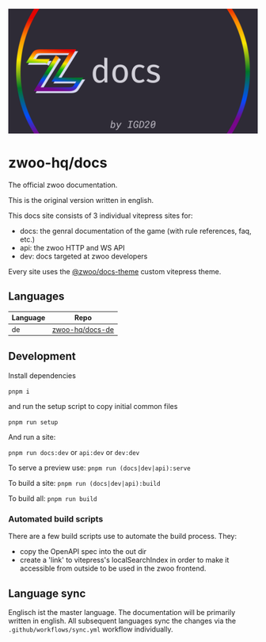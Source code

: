 ![Header image](.github/assets/docs-social-image.png)

# zwoo-hq/docs

The official zwoo documentation.

This is the original version written in english.

This docs site consists of 3 individual vitepress sites for:

- docs: the genral documentation of the game (with rule references, faq, etc.)
- api: the zwoo HTTP and WS API
- dev: docs targeted at zwoo developers

Every site uses the [@zwoo/docs-theme](https://github.com/zwoo-hq/theme-docs) custom vitepress theme.

## Languages

| Language | Repo                                                  |
| -------- | ----------------------------------------------------- |
| de       | [zwoo-hq/docs-de](https://github.com/zwoo-hq/docs-de) |

## Development

Install dependencies

`pnpm i`

and run the setup script to copy initial common files

`pnpm run setup`

And run a site:

`pnpm run docs:dev` or `api:dev` or `dev:dev`

To serve a preview use: `pnpm run (docs|dev|api):serve`

To build a site: `pnpm run (docs|dev|api):build`

To build all: `pnpm run build`

### Automated build scripts

There are a few build scripts use to automate the build process. They:

- copy the OpenAPI spec into the out dir
- create a 'link' to vitepress's localSearchIndex in order to make it accessible from outside to be used in the zwoo frontend.


## Language sync

Englisch ist the master language. The documentation will be primarily written in english. All subsequent languages sync the changes via the `.github/workflows/sync.yml` workflow individually.